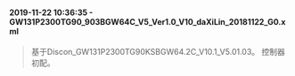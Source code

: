 #### 2019-11-22 10:36:35 - GW131P2300TG90_903BGW64C_V5_Ver1.0_V10_daXiLin_20181122_G0.xml
> 基于Discon_GW131P2300TG90KSBGW64.2C_V10.1_V5.01.03。
控制器初配。

